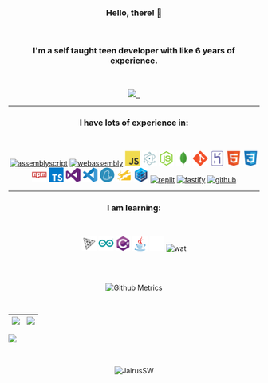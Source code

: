 <h3 align="center">Hello, there! 👋</h3>

<br>
<h3 align="center">I'm a self taught teen developer with like 6 years of experience.</h3>
<br>

<p align="center">
 <a target="_blank" href=https://github.com/JairusSW>
  <img src=https://img.shields.io/github/followers/JairusSW?label=follow%20me&style=social />
  &nbsp;
</a>
</p>

<hr>
<h3 align="center">I have lots of experience in:</h3>
<br>

<p align="center">
<a href=><img src=https://avatars.githubusercontent.com/u/28916798?s=200&v=4 alt=assemblyscript title=AssemblyScript width="30" height="30"/></a>
<a href=><img src=https://raw.githubusercontent.com/wasmerio/vscode-wasm/008e8f5a33c4dc1444d062bdfc124813f6acbaf4/images/vscode-wasm-logo.svg alt=webassembly title="Visual Studio Code" width="30" height="30"/></a>
<a href=><img src=https://raw.githubusercontent.com/devicons/devicon/master/icons/javascript/javascript-original.svg alt=javascript title= width="30" height="30"/></a>
<a href=><img src=https://github.com/devicons/devicon/blob/master/icons/electron/electron-original.svg alt=electron width="30" height="30"/></a>
<a href=><img src=https://raw.githubusercontent.com/devicons/devicon/master/icons/nodejs/nodejs-original.svg alt=nodejs width="30" height="30"/></a>
<a href=><img src=https://raw.githubusercontent.com/devicons/devicon/master/icons/mongodb/mongodb-original.svg alt=mongodb width="30" height="30"/></a>
<a href=><img src=https://raw.githubusercontent.com/devicons/devicon/master/icons/git/git-original.svg alt=git width="30" height="30"/></a>
<a href=><img src=https://github.com/devicons/devicon/blob/master/icons/heroku/heroku-original.svg alt=heroku width="30" height="30"/></a>
<a href=><img src=https://github.com/devicons/devicon/blob/master/icons/html5/html5-original.svg alt=html5 width="30" height="30"/></a>
<a href=><img src=https://github.com/devicons/devicon/blob/master/icons/css3/css3-original.svg alt=css3 width="30" height="30"/></a>
<a href=><img src=https://github.com/devicons/devicon/blob/master/icons/npm/npm-original-wordmark.svg alt=npm width="30" height="30"/></a>
<a href=><img src=https://github.com/devicons/devicon/blob/master/icons/typescript/typescript-original.svg alt=typescript width="30" height="30"/></a>
<a href=><img src=https://github.com/devicons/devicon/blob/master/icons/visualstudio/visualstudio-plain.svg alt=visualstudio width="30" height="30"/></a>
<a href=><img src=https://github.com/devicons/devicon/blob/master/icons/vscode/vscode-original.svg alt=vscode width="30" height="30"/></a>
<a href=><img src=https://github.com/devicons/devicon/blob/master/icons/yarn/yarn-original.svg alt=yarn width="30" height="30"/></a>
<a href=><img src=https://github.com/devicons/devicon/blob/master/icons/rocksdb/rocksdb-plain.svg alt=rocksdb width="30" height="30"/></a>
<a href=><img src=https://github.com/devicons/devicon/blob/master/icons/sequelize/sequelize-original.svg alt=sequelize width="30" height="30"/></a>
<a href=><img src=https://avatars.githubusercontent.com/u/983194?s=200&v=4 alt=replit width="30" height="30"/></a>
<a href=><img src=https://avatars.githubusercontent.com/u/24939410?s=200&v=4 alt=fastify width="30" height="30"/></a>
<a href=><img src=https://avatars.githubusercontent.com/u/9919?s=200&v=4 alt=github width="30" height="30"/></a>
</p>

<hr>
<h3 align="center">I am learning:</h3>
<br>

<p align="center">
<img src=https://github.com/devicons/devicon/blob/master/icons/threejs/threejs-original.svg alt=threejs width="30" height="30"/></a>
<img src=https://github.com/devicons/devicon/blob/master/icons/arduino/arduino-original.svg alt=arduino width="30" height="30"/></a>
<img src=https://github.com/devicons/devicon/blob/master/icons/csharp/csharp-original.svg alt=csharp width="30" height="30"/></a>
<img src=https://github.com/devicons/devicon/blob/master/icons/java/java-original.svg alt=java width="30" height="30"/></a>
<img src=https://raw.githubusercontent.com/JairusSW/JairusSW/main/img/rust.svg alt=rust width="30" height="30"/></a>
<img src=https://raw.githubusercontent.com/wasmerio/vscode-wasm/008e8f5a33c4dc1444d062bdfc124813f6acbaf4/images/vscode-wasm-logo.svg alt=wat width="30" height="30"/></a>
</p>

<br><br>

<p align="center">

<img width="500" src="https://metrics.lecoq.io/JairusSW?template=classic&isocalendar=1&languages=1&lines=1&notable=1&repositories=1&repositories=100&repositories.batch=100&repositories.forks=false&repositories.affiliations=owner&isocalendar.duration=half-year&languages.limit=8&languages.sections=most-used&languages.colors=github&languages.threshold=0%25&languages.indepth=false&languages.categories=markup%2C%20programming&languages.recent.categories=markup%2C%20programming&languages.recent.load=300&languages.recent.days=14&notable.repositories=false&repositories.featured=JairusSW%2FAir5%2C%20JairusSW%2Fas-json%2C%20JairusSW%2FGameBeam%2C%20JairusSW%2FMultiServer%2C%20JairusSW%2Fkati&config.timezone=America%2FLos_Angeles" alt="Github Metrics">
<br>

</p>

<br>

|![](https://github-readme-stats.vercel.app/api?username=JairusSW&&show_icons=true&title_color=ffffff&icon_color=bb2acf&text_color=daf7dc&bg_color=151515)|![](https://github-readme-stats.vercel.app/api/top-langs/?username=JairusSW&layout=compact&theme=tokyonight&langs_count=10)|
|-|-|

![](https://activity-graph.herokuapp.com/graph?username=JairusSW&theme=redical)

<br>
<p align="center"><p align="center"> <img src="https://komarev.com/ghpvc/?username=JairusSW" alt="JairusSW"/> </p>  </p>
<br>
